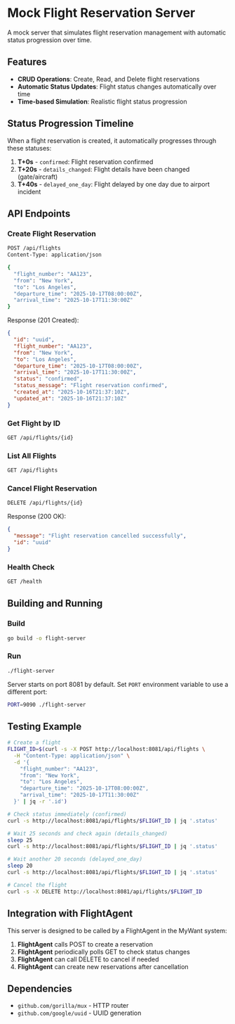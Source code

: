 # Mock Flight Reservation Server

A mock server that simulates flight reservation management with automatic status progression over time.

## Features

- **CRUD Operations**: Create, Read, and Delete flight reservations
- **Automatic Status Updates**: Flight status changes automatically over time
- **Time-based Simulation**: Realistic flight status progression

## Status Progression Timeline

When a flight reservation is created, it automatically progresses through these statuses:

1. **T+0s** - `confirmed`: Flight reservation confirmed
2. **T+20s** - `details_changed`: Flight details have been changed (gate/aircraft)
3. **T+40s** - `delayed_one_day`: Flight delayed by one day due to airport incident

## API Endpoints

### Create Flight Reservation
```bash
POST /api/flights
Content-Type: application/json

{
  "flight_number": "AA123",
  "from": "New York",
  "to": "Los Angeles",
  "departure_time": "2025-10-17T08:00:00Z",
  "arrival_time": "2025-10-17T11:30:00Z"
}
```

Response (201 Created):
```json
{
  "id": "uuid",
  "flight_number": "AA123",
  "from": "New York",
  "to": "Los Angeles",
  "departure_time": "2025-10-17T08:00:00Z",
  "arrival_time": "2025-10-17T11:30:00Z",
  "status": "confirmed",
  "status_message": "Flight reservation confirmed",
  "created_at": "2025-10-16T21:37:10Z",
  "updated_at": "2025-10-16T21:37:10Z"
}
```

### Get Flight by ID
```bash
GET /api/flights/{id}
```

### List All Flights
```bash
GET /api/flights
```

### Cancel Flight Reservation
```bash
DELETE /api/flights/{id}
```

Response (200 OK):
```json
{
  "message": "Flight reservation cancelled successfully",
  "id": "uuid"
}
```

### Health Check
```bash
GET /health
```

## Building and Running

### Build
```bash
go build -o flight-server
```

### Run
```bash
./flight-server
```

Server starts on port 8081 by default. Set `PORT` environment variable to use a different port:
```bash
PORT=9090 ./flight-server
```

## Testing Example

```bash
# Create a flight
FLIGHT_ID=$(curl -s -X POST http://localhost:8081/api/flights \
  -H "Content-Type: application/json" \
  -d '{
    "flight_number": "AA123",
    "from": "New York",
    "to": "Los Angeles",
    "departure_time": "2025-10-17T08:00:00Z",
    "arrival_time": "2025-10-17T11:30:00Z"
  }' | jq -r '.id')

# Check status immediately (confirmed)
curl -s http://localhost:8081/api/flights/$FLIGHT_ID | jq '.status'

# Wait 25 seconds and check again (details_changed)
sleep 25
curl -s http://localhost:8081/api/flights/$FLIGHT_ID | jq '.status'

# Wait another 20 seconds (delayed_one_day)
sleep 20
curl -s http://localhost:8081/api/flights/$FLIGHT_ID | jq '.status'

# Cancel the flight
curl -s -X DELETE http://localhost:8081/api/flights/$FLIGHT_ID
```

## Integration with FlightAgent

This server is designed to be called by a FlightAgent in the MyWant system:

1. **FlightAgent** calls POST to create a reservation
2. **FlightAgent** periodically polls GET to check status changes
3. **FlightAgent** can call DELETE to cancel if needed
4. **FlightAgent** can create new reservations after cancellation

## Dependencies

- `github.com/gorilla/mux` - HTTP router
- `github.com/google/uuid` - UUID generation

